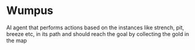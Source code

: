 # Wumpus
AI agent that performs actions based on the instances like strench, pit, breeze etc, in its path and should reach the goal by collecting the gold in the map
